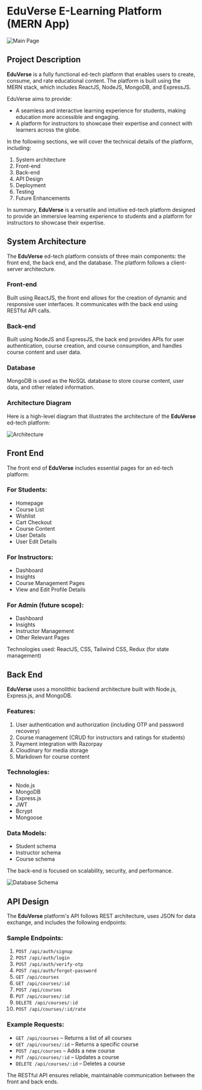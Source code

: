 
# EduVerse E-Learning Platform (MERN App) 

![Main Page](images/mainpage.png)

## Project Description

**EduVerse** is a fully functional ed-tech platform that enables users to create, consume, and rate educational content. The platform is built using the MERN stack, which includes ReactJS, NodeJS, MongoDB, and ExpressJS.

EduVerse aims to provide:

* A seamless and interactive learning experience for students, making education more accessible and engaging.
* A platform for instructors to showcase their expertise and connect with learners across the globe.

In the following sections, we will cover the technical details of the platform, including:

1. System architecture
2. Front-end
3. Back-end
4. API Design
5. Deployment
6. Testing
7. Future Enhancements

In summary, **EduVerse** is a versatile and intuitive ed-tech platform designed to provide an immersive learning experience to students and a platform for instructors to showcase their expertise.

## System Architecture

The **EduVerse** ed-tech platform consists of three main components: the front end, the back end, and the database. The platform follows a client-server architecture.

### Front-end

Built using ReactJS, the front end allows for the creation of dynamic and responsive user interfaces. It communicates with the back end using RESTful API calls.

### Back-end

Built using NodeJS and ExpressJS, the back end provides APIs for user authentication, course creation, and course consumption, and handles course content and user data.

### Database

MongoDB is used as the NoSQL database to store course content, user data, and other related information.

### Architecture Diagram

Here is a high-level diagram that illustrates the architecture of the **EduVerse** ed-tech platform:

![Architecture](images/architecture.png)

## Front End

The front end of **EduVerse** includes essential pages for an ed-tech platform:

### For Students:

* Homepage
* Course List
* Wishlist
* Cart Checkout
* Course Content
* User Details
* User Edit Details

### For Instructors:

* Dashboard
* Insights
* Course Management Pages
* View and Edit Profile Details

### For Admin (future scope):

* Dashboard
* Insights
* Instructor Management
* Other Relevant Pages

Technologies used: ReactJS, CSS, Tailwind CSS, Redux (for state management)

## Back End

**EduVerse** uses a monolithic backend architecture built with Node.js, Express.js, and MongoDB.

### Features:

1. User authentication and authorization (including OTP and password recovery)
2. Course management (CRUD for instructors and ratings for students)
3. Payment integration with Razorpay
4. Cloudinary for media storage
5. Markdown for course content

### Technologies:

* Node.js
* MongoDB
* Express.js
* JWT
* Bcrypt
* Mongoose

### Data Models:

* Student schema
* Instructor schema
* Course schema

The back-end is focused on scalability, security, and performance.

![Database Schema](images/schema.png)

## API Design

The **EduVerse** platform's API follows REST architecture, uses JSON for data exchange, and includes the following endpoints:

### Sample Endpoints:

1. `POST /api/auth/signup`
2. `POST /api/auth/login`
3. `POST /api/auth/verify-otp`
4. `POST /api/auth/forgot-password`
5. `GET /api/courses`
6. `GET /api/courses/:id`
7. `POST /api/courses`
8. `PUT /api/courses/:id`
9. `DELETE /api/courses/:id`
10. `POST /api/courses/:id/rate`

### Example Requests:

* `GET /api/courses` – Returns a list of all courses
* `GET /api/courses/:id` – Returns a specific course
* `POST /api/courses` – Adds a new course
* `PUT /api/courses/:id` – Updates a course
* `DELETE /api/courses/:id` – Deletes a course

The RESTful API ensures reliable, maintainable communication between the front and back ends.

